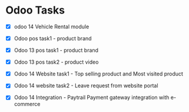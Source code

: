 # Odoo Tasks
- [x] odoo 14 Vehicle Rental module
- [x] Odoo pos task1 - product brand
- [x] Odoo 13 pos task1 - product brand
- [x] Odoo 13 pos task2 - product video
- [x] Odoo 14 Website task1 - Top selling product and Most visited product
- [x] Odoo 14 website task2 - Leave request from website portal
- [x] Odoo 14 Integration   - Paytrail Payment gateway integration with e-commerce   

